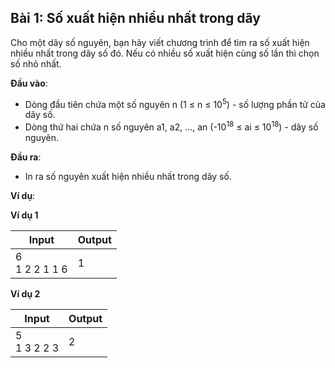 ## Bài 1: Số xuất hiện nhiều nhất trong dãy

Cho một dãy số nguyên, bạn hãy viết chương trình để tìm ra số xuất hiện nhiều nhất trong dãy số đó. Nếu có nhiều số xuất hiện cùng số lần thì chọn số nhỏ nhất.

**Đầu vào**:

- Dòng đầu tiên chứa một số nguyên n (1 ≤ n ≤ 10<sup>5</sup>)  - số lượng phần tử của dãy số.
- Dòng thứ hai chứa n số nguyên a1, a2, ..., an (-10<sup>18</sup> ≤ ai ≤ 10<sup>18</sup>) - dãy số nguyên.

**Đầu ra**:

- In ra số nguyên xuất hiện nhiều nhất trong dãy số.

**Ví dụ**:

**Ví dụ 1**

| Input | Output |
|-------|--------|
| 6 <br> 1 2 2 1 1 6 | 1 |

**Ví dụ 2**

| Input | Output |
|-------|--------|
| 5 <br> 1 3 2 2 3 | 2 | 

